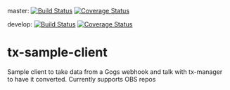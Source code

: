 master:
[![Build Status](https://travis-ci.org/unfoldingWord-dev/tx-sample-client.svg?branch=master)](https://travis-ci.org/unfoldingWord-dev/tx-sample-client)
[![Coverage Status](https://coveralls.io/repos/github/unfoldingWord-dev/tx-sample-client/badge.svg?branch=master)](https://coveralls.io/github/unfoldingWord-dev/tx-sample-client?branch=master)

develop:
[![Build Status](https://travis-ci.org/unfoldingWord-dev/tx-sample-client.svg?branch=develop)](https://travis-ci.org/unfoldingWord-dev/tx-sample-client)
[![Coverage Status](https://coveralls.io/repos/github/unfoldingWord-dev/tx-sample-client/badge.svg?branch=develop)](https://coveralls.io/github/unfoldingWord-dev/tx-sample-client?branch=develop)

# tx-sample-client

Sample client to take data from a Gogs webhook and talk with tx-manager to have it converted. Currently supports OBS repos
